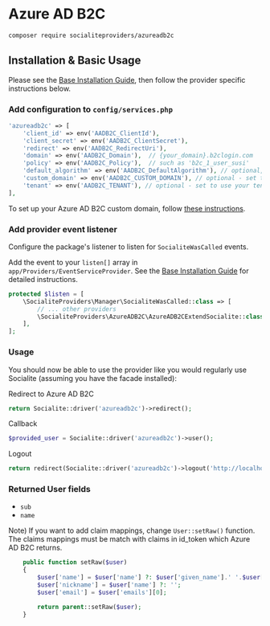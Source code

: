 # Azure AD B2C

```bash
composer require socialiteproviders/azureadb2c
```

## Installation & Basic Usage

Please see the [Base Installation Guide](https://socialiteproviders.com/usage/), then follow the provider specific instructions below.

### Add configuration to `config/services.php`

```php
'azureadb2c' => [
    'client_id' => env('AADB2C_ClientId'),
    'client_secret' => env('AADB2C_ClientSecret'),
    'redirect' => env('AADB2C_RedirectUri'),
    'domain' => env('AADB2C_Domain'),  // {your_domain}.b2clogin.com
    'policy' => env('AADB2C_Policy'),  // such as 'b2c_1_user_susi'
    'default_algorithm' => env('AADB2C_DefaultAlgorithm'), // optional, decoding algorithm JWK key such as 'RS256'
    'custom_domain' => env('AADB2C_CUSTOM_DOMAIN'), // optional - set to use your custom domain e.g. login.contoso.com
    'tenant' => env('AADB2C_TENANT'), // optional - set to use your tenant ID or custom domain in place of the default onmicrosoft.com one
],
```

To set up your Azure AD B2C custom domain, follow [these instructions](https://learn.microsoft.com/en-us/azure/active-directory-b2c/custom-domain?pivots=b2c-user-flow).

### Add provider event listener

Configure the package's listener to listen for `SocialiteWasCalled` events.

Add the event to your `listen[]` array in `app/Providers/EventServiceProvider`. See the [Base Installation Guide](https://socialiteproviders.com/usage/) for detailed instructions.

```php
protected $listen = [
    \SocialiteProviders\Manager\SocialiteWasCalled::class => [
        // ... other providers
        \SocialiteProviders\AzureADB2C\AzureADB2CExtendSocialite::class.'@handle',
    ],
];
```

### Usage

You should now be able to use the provider like you would regularly use Socialite (assuming you have the facade installed):

Redirect to Azure AD B2C
```php
return Socialite::driver('azureadb2c')->redirect();
```

Callback
```php
$provided_user = Socialite::driver('azureadb2c')->user();
```

Logout
```php
return redirect(Socialite::driver('azureadb2c')->logout('http://localhost'));
```

### Returned User fields

- ``sub``
- ``name``

Note) If you want to add claim mappings, change `User::setRaw()` function. The claims mappings must be match with claims in id_token which Azure AD B2C returns.
```php
    public function setRaw($user)
    {
        $user['name'] = $user['name'] ?: $user['given_name'].' '.$user['family_name'];
        $user['nickname'] = $user['name'] ?: '';
        $user['email'] = $user['emails'][0];

        return parent::setRaw($user);
    }
```
